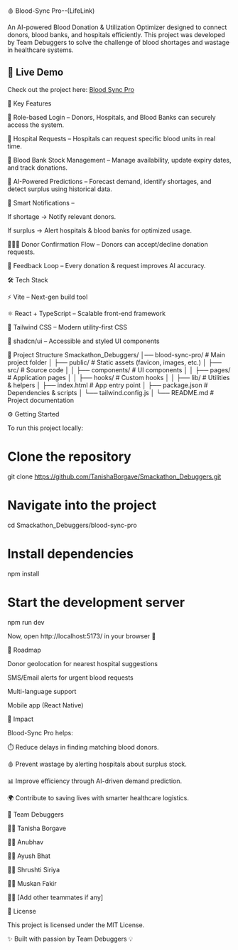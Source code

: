 🩸 Blood-Sync Pro--(LifeLink)

An AI-powered Blood Donation & Utilization Optimizer designed to connect donors, blood banks, and hospitals efficiently.
This project was developed by Team Debuggers to solve the challenge of blood shortages and wastage in healthcare systems.

## 🔗 Live Demo  
Check out the project here: [Blood Sync Pro](https://blood-sync-pro.vercel.app)  


🚀 Key Features

🔑 Role-based Login – Donors, Hospitals, and Blood Banks can securely access the system.

🏥 Hospital Requests – Hospitals can request specific blood units in real time.

🏦 Blood Bank Stock Management – Manage availability, update expiry dates, and track donations.

🤖 AI-Powered Predictions – Forecast demand, identify shortages, and detect surplus using historical data.

📢 Smart Notifications –

If shortage → Notify relevant donors.

If surplus → Alert hospitals & blood banks for optimized usage.

🧑‍🤝‍🧑 Donor Confirmation Flow – Donors can accept/decline donation requests.

🔄 Feedback Loop – Every donation & request improves AI accuracy.

🛠️ Tech Stack

⚡ Vite – Next-gen build tool

⚛️ React + TypeScript – Scalable front-end framework

🎨 Tailwind CSS – Modern utility-first CSS

🧩 shadcn/ui – Accessible and styled UI components

📂 Project Structure
Smackathon_Debuggers/
│── blood-sync-pro/     # Main project folder
│   ├── public/         # Static assets (favicon, images, etc.)
│   ├── src/            # Source code
│   │   ├── components/ # UI components
│   │   ├── pages/      # Application pages
│   │   ├── hooks/      # Custom hooks
│   │   ├── lib/        # Utilities & helpers
│   ├── index.html      # App entry point
│   ├── package.json    # Dependencies & scripts
│   └── tailwind.config.js
│
└── README.md           # Project documentation

⚙️ Getting Started

To run this project locally:

# Clone the repository
git clone https://github.com/TanishaBorgave/Smackathon_Debuggers.git

# Navigate into the project
cd Smackathon_Debuggers/blood-sync-pro

# Install dependencies
npm install

# Start the development server
npm run dev


Now, open http://localhost:5173/
 in your browser 🎉

📌 Roadmap

 Donor geolocation for nearest hospital suggestions

 SMS/Email alerts for urgent blood requests

 Multi-language support

 Mobile app (React Native)

🎯 Impact

Blood-Sync Pro helps:

⏱️ Reduce delays in finding matching blood donors.

🩸 Prevent wastage by alerting hospitals about surplus stock.

📊 Improve efficiency through AI-driven demand prediction.

🌍 Contribute to saving lives with smarter healthcare logistics.

🤝 Team Debuggers

👩‍💻 Tanisha Borgave

👨‍💻 Anubhav

👨‍💻 Ayush Bhat

👨‍💻 Shrushti Siriya

👨‍💻 Muskan Fakir


👨‍💻 [Add other teammates if any]

📜 License

This project is licensed under the MIT License.

✨ Built with passion by Team Debuggers 💡
